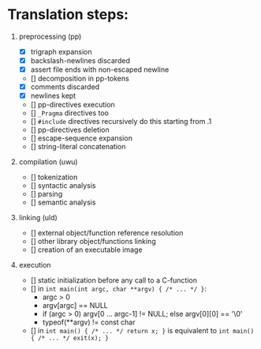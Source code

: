 # Translation steps:

1. preprocessing (pp)
	* [x] trigraph expansion
	* [x] backslash-newlines discarded
	* [x] assert file ends with non-escaped newline
	* [] decomposition in pp-tokens
	* [x] comments discarded
	* [x] newlines kept
	* [] pp-directives execution
	* [] `_Pragma` directives too
	* [] `#include` directives recursively do this starting from .1
	* [] pp-directives deletion
	* [] escape-sequence expansion
	* [] string-literal concatenation

2. compilation (uwu)
	* [] tokenization
	* [] syntactic analysis
	* [] parsing
	* [] semantic analysis

3. linking (uld)
	* [] external object/function reference resolution
	* [] other library object/functions linking
	* [] creation of an executable image

4. execution
	* [] static initialization before any call to a C-function
	* [] in `int main(int argc, char **argv) { /* ... */ }`:
		* argc > 0
		* argv[argc] == NULL
		* if (argc > 0) argv[0 ... argc-1] != NULL; else argv[0][0] == '\0'
		* typeof(**argv) != const char
	* [] in `int main() { /* ... */ return x; }` is equivalent to `int main() { /* ... */ exit(x); }`

